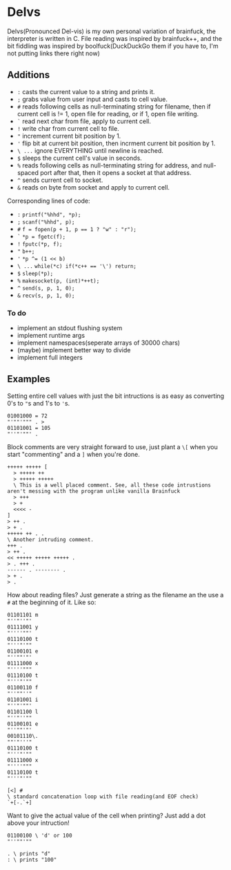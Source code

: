 Delvs
=====

Delvs(Pronounced Del-vis) is my own personal variation of brainfuck, the interpreter is written in C.
File reading was inspired by brainfuck++, and the bit fiddling was inspired by boolfuck(DuckDuckGo them if you have to, I'm not putting links there right now)

Additions
---------
- `:` casts the current value to a string and prints it.
- `;` grabs value from user input and casts to cell value.
- `#` reads following cells as null-terminating string for filename, then if current cell is != 1, open file for reading, or if 1, open file writing.
- `` ` `` read next char from file, apply to current cell.
- `!` write char from current cell to file.
- `"` increment current bit position by 1.
- `'` flip bit at current bit position, then incrment current bit position by 1.
- `\ ...` ignore EVERYTHING until newline is reached.
- `$` sleeps the current cell's value in seconds.
- `%` reads following cells as null-terminating string for address, and null-spaced port after that, then it opens a socket at that address.
- `^` sends current cell to socket.
- `&` reads on byte from socket and apply to current cell.

Corresponding lines of code:

- `:` `printf("%hhd", *p);`
- `;` `scanf("%hhd", p);`
- `#`  `f = fopen(p + 1, p == 1 ? "w" : "r");`
- `` ` `` `*p = fgetc(f);`
- `!` `fputc(*p, f);`
- `"` `b++;`
- `'` `*p ^= (1 << b)`
- `\ ...` `while(*c) if(*c++ == '\') return;`
- `$` `sleep(*p);`
- `%` `makesocket(p, (int)*++t);`
- `^` `send(s, p, 1, 0);`
- `&` `recv(s, p, 1, 0);`

### To do
- implement an stdout flushing system
- implement runtime args
- implement namespaces(seperate arrays of 30000 chars)
- (maybe) implement better way to divide
- implement full integers

Examples
--------
Setting entire cell values with just the bit intructions is as easy as converting 0's to `"`s and 1's to `'`s.

    01001000 = 72
    "'""'""" . >
    01101001 = 105
    "''"'""' .

Block comments are very straight forward to use, just plant a `\[` when you start "commenting" and a `]` when you're done.

    +++++ +++++ [
      > +++++ ++
      > +++++ +++++
      \ This is a well placed comment. See, all these code intrustions aren't messing with the program unlike vanilla Brainfuck
      > +++
      > +
      <<<< -
    ]
    > ++ .
    > + .
    +++++ ++ . .
    \ Another intruding comment.
    +++ .
    > ++ .
    << +++++ +++++ +++++ .
    > . +++ .
    ------ . -------- .
    > + .
    > .

How about reading files? Just generate a string as the filename an the use a `#` at the beginning of it. Like so:

    01101101 m
    "''"''"'
    01111001 y
    "''''""'
    01110100 t
    "'''"'""
    01100101 e
    "''""'"'
    01111000 x
    "''''"""
    01110100 t
    "'''"'""
    01100110 f
    "''""''"
    01101001 i
    "''"'""'
    01101100 l
    "''"''""
    01100101 e
    "''""'"'
    00101110\.
    ""'"'''"
    01110100 t
    "'''"'""
    01111000 x
    "''''"""
    01110100 t
    "'''"'""

    [<] #
    \ standard concatenation loop with file reading(and EOF check)
    `+[-.`+]

Want to give the actual value of the cell when printing? Just add a dot above your intruction!

    01100100 \ 'd' or 100
    "''""'""

    . \ prints "d"
    : \ prints "100"
